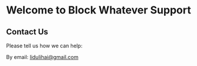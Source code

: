 # Welcome to Block Whatever Support

## Contact Us

Please tell us how we can help:

By email: lidulihai@gmail.com

